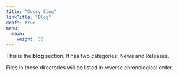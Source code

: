 ```yaml
---
title: "Docsy Blog"
linkTitle: "Blog"
draft: true
menu:
  main:
    weight: 30
---
```



This is the **blog** section. It has two categories: News and Releases.

Files in these directories will be listed in reverse chronological order.

